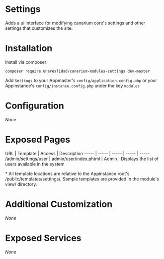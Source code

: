 # Settings

Adds a ui interface for modifying canarium core's settings and other settings that customizes the site.

# Installation

Install via composer: 

`composer require unarealidad/canarium-modules-settings dev-master`

Add `Settings` to your Appmaster's `config/application.config.php` or your Appinstance's `config/instance.config.php` under the key `modules`

# Configuration

_None_

# Exposed Pages

URL | Template | Access | Description
----- | ----- | ----- | ----- | -----
   /admin/settings/user | admin/user/index.phtml | Admin | Displays the list of users available in the system
  
\* All template locations are relative to the Appinstance root's /public/templates/settings/. Sample templates are provided in the module's view/ directory.

# Additional Customization

_None_

# Exposed Services
_None_
